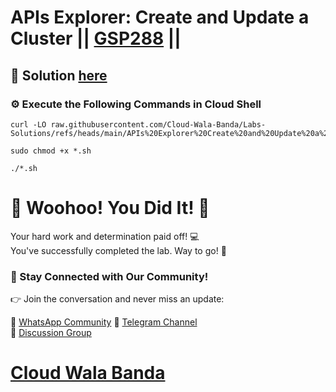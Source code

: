 # APIs Explorer: Create and Update a Cluster || [GSP288](https://www.cloudskillsboost.google/focuses/3332?parent=catalog) ||

## 🔑 Solution [here](https://youtu.be/fhIH9A2abTo)

### ⚙️ Execute the Following Commands in Cloud Shell

```
curl -LO raw.githubusercontent.com/Cloud-Wala-Banda/Labs-Solutions/refs/heads/main/APIs%20Explorer%20Create%20and%20Update%20a%20Cluster/gsp288.sh

sudo chmod +x *.sh

./*.sh
```

# 🎉 Woohoo! You Did It! 🎉

Your hard work and determination paid off! 💻  
You've successfully completed the lab. Way to go! 🚀  

### 💬 Stay Connected with Our Community!

👉 Join the conversation and never miss an update:  

💚 [WhatsApp Community](https://chat.whatsapp.com/ECJ9h8GA3CA1ksaI9m5NrX)  📢 [Telegram Channel](https://t.me/cloudwalabanda)  
👥 [Discussion Group](https://t.me/cloudwalabandachats)  

# [Cloud Wala Banda](https://www.youtube.com/@cloudwalabanda)
